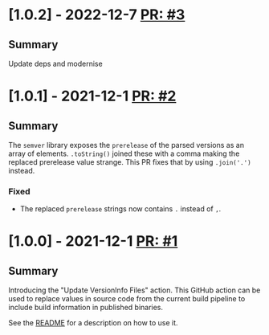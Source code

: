 # [1.0.2] - 2022-12-7 [PR: #3](https://github.com/dolittle/update-version-info-action/pull/3)
## Summary

Update deps and modernise


# [1.0.1] - 2021-12-1 [PR: #2](https://github.com/dolittle/update-version-info-action/pull/2)
## Summary

The `semver` library exposes the `prerelease` of the parsed versions as an array of elements. `.toString()` joined these with a comma making the replaced prerelease value strange. This PR fixes that by using `.join('.')` instead.

### Fixed

- The replaced `prerelease` strings now contains `.` instead of `,`.


# [1.0.0] - 2021-12-1 [PR: #1](https://github.com/dolittle/update-version-info-action/pull/1)
## Summary

Introducing the "Update VersionInfo Files" action. This GitHub action can be used to replace values in source code from the current build pipeline to include build information in published binaries.

See the [README](README.md) for a description on how to use it.


